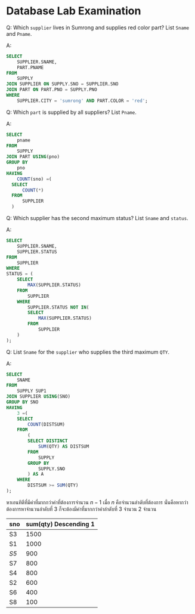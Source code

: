 # Database Lab Examination

Q: Which `supplier` lives in Sumrong and supplies red color part? List `Sname` and `Pname`.

A:
```sql
SELECT
    SUPPLIER.SNAME,
    PART.PNAME
FROM
    SUPPLY
JOIN SUPPLIER ON SUPPLY.SNO = SUPPLIER.SNO
JOIN PART ON PART.PNO = SUPPLY.PNO
WHERE
    SUPPLIER.CITY = 'sumrong' AND PART.COLOR = 'red';
```

Q: Which `part` is supplied by all suppliers? List `Pname`.

A:
```sql
SELECT
    pname
FROM
    SUPPLY
JOIN PART USING(pno)
GROUP BY
    pno
HAVING
    COUNT(sno) =(
  SELECT
      COUNT(*)
  FROM
      SUPPLIER
  )
```

Q: Which supplier has the second maximum status? List `Sname` and `status`.

A:
```sql
SELECT
    SUPPLIER.SNAME,
    SUPPLIER.STATUS
FROM
    SUPPLIER
WHERE
STATUS = (
    SELECT
        MAX(SUPPLIER.STATUS)
    FROM
        SUPPLIER
    WHERE
        SUPPLIER.STATUS NOT IN(
        SELECT
            MAX(SUPPLIER.STATUS)
        FROM
            SUPPLIER
    )
);
```

Q: List `Sname` for the `supplier` who supplies the third maximum `QTY`.

A: 
```sql
SELECT
    SNAME
FROM
    SUPPLY SUP1
JOIN SUPPLIER USING(SNO)
GROUP BY SNO
HAVING
    3 =(
    SELECT
        COUNT(DISTSUM)
    FROM
        (
        SELECT DISTINCT
            SUM(QTY) AS DISTSUM
        FROM
            SUPPLY
        GROUP BY
            SUPPLY.SNO
        ) AS A
    WHERE
        DISTSUM >= SUM(QTY)
);
```

หาเอนทิตีที่มีค่าที่มากกว่าค่าที่ต้องการจำนวน $n-1$ เมื่อ $n$ คือจำนวนลำดับที่ต้องการ นั่นคือหากว่าต้องการหาจำนวนลำดับที่ 3 ก็จะต้องมีค่าที่มากกว่าค่าลำดับที่ 3 จำนวน 2 จำนวน

| sno | sum(qty) Descending 1 |
| --- | --- |
| S3 | 1500 |
| S1 | 1000 |
| *S5* | 900 |
| S7 | 800 |
| S4 | 800 |
| S2 | 600 |
| S6 | 400 |
| S8 | 100 |